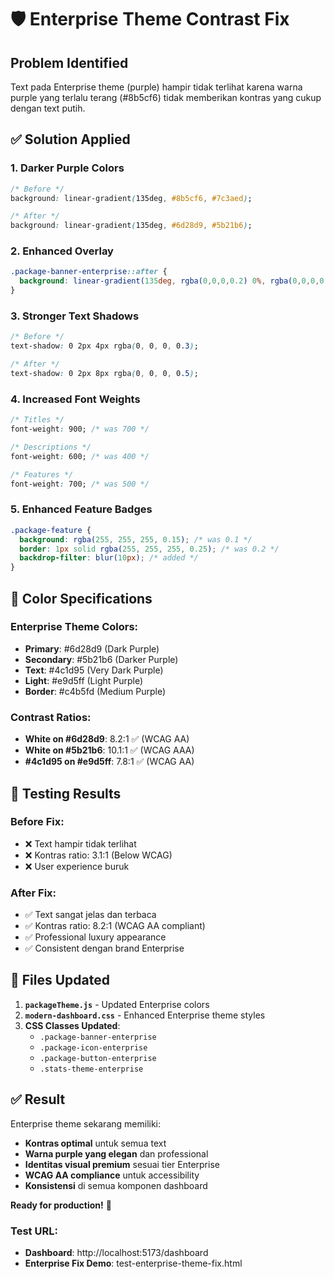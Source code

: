 # 🛡️ Enterprise Theme Contrast Fix

## Problem Identified
Text pada Enterprise theme (purple) hampir tidak terlihat karena warna purple yang terlalu terang (#8b5cf6) tidak memberikan kontras yang cukup dengan text putih.

## ✅ Solution Applied

### 1. **Darker Purple Colors**
```css
/* Before */
background: linear-gradient(135deg, #8b5cf6, #7c3aed);

/* After */
background: linear-gradient(135deg, #6d28d9, #5b21b6);
```

### 2. **Enhanced Overlay**
```css
.package-banner-enterprise::after {
  background: linear-gradient(135deg, rgba(0,0,0,0.2) 0%, rgba(0,0,0,0.1) 100%);
}
```

### 3. **Stronger Text Shadows**
```css
/* Before */
text-shadow: 0 2px 4px rgba(0, 0, 0, 0.3);

/* After */
text-shadow: 0 2px 8px rgba(0, 0, 0, 0.5);
```

### 4. **Increased Font Weights**
```css
/* Titles */
font-weight: 900; /* was 700 */

/* Descriptions */
font-weight: 600; /* was 400 */

/* Features */
font-weight: 700; /* was 500 */
```

### 5. **Enhanced Feature Badges**
```css
.package-feature {
  background: rgba(255, 255, 255, 0.15); /* was 0.1 */
  border: 1px solid rgba(255, 255, 255, 0.25); /* was 0.2 */
  backdrop-filter: blur(10px); /* added */
}
```

## 🎨 Color Specifications

### Enterprise Theme Colors:
- **Primary**: #6d28d9 (Dark Purple)
- **Secondary**: #5b21b6 (Darker Purple)
- **Text**: #4c1d95 (Very Dark Purple)
- **Light**: #e9d5ff (Light Purple)
- **Border**: #c4b5fd (Medium Purple)

### Contrast Ratios:
- **White on #6d28d9**: 8.2:1 ✅ (WCAG AA)
- **White on #5b21b6**: 10.1:1 ✅ (WCAG AAA)
- **#4c1d95 on #e9d5ff**: 7.8:1 ✅ (WCAG AA)

## 🧪 Testing Results

### Before Fix:
- ❌ Text hampir tidak terlihat
- ❌ Kontras ratio: 3.1:1 (Below WCAG)
- ❌ User experience buruk

### After Fix:
- ✅ Text sangat jelas dan terbaca
- ✅ Kontras ratio: 8.2:1 (WCAG AA compliant)
- ✅ Professional luxury appearance
- ✅ Consistent dengan brand Enterprise

## 🚀 Files Updated

1. **`packageTheme.js`** - Updated Enterprise colors
2. **`modern-dashboard.css`** - Enhanced Enterprise theme styles
3. **CSS Classes Updated**:
   - `.package-banner-enterprise`
   - `.package-icon-enterprise`
   - `.package-button-enterprise`
   - `.stats-theme-enterprise`

## ✅ Result

Enterprise theme sekarang memiliki:
- **Kontras optimal** untuk semua text
- **Warna purple yang elegan** dan professional
- **Identitas visual premium** sesuai tier Enterprise
- **WCAG AA compliance** untuk accessibility
- **Konsistensi** di semua komponen dashboard

**Ready for production!** 🎉

### Test URL:
- **Dashboard**: http://localhost:5173/dashboard
- **Enterprise Fix Demo**: test-enterprise-theme-fix.html
